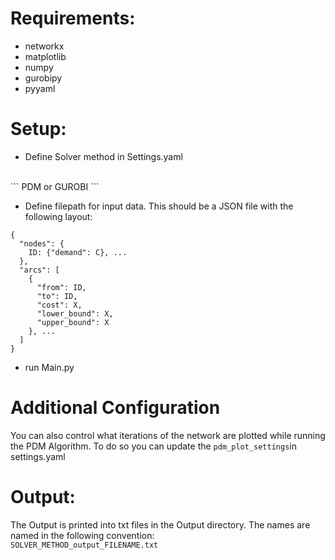 # Requirements:
- networkx
- matplotlib
- numpy 
- gurobipy
- pyyaml

# Setup:
- Define Solver method in Settings.yaml
<br>
```
 PDM or GUROBI
```

- Define filepath for input data. This should be a JSON file with the following layout:
```
{
  "nodes": {
    ID: {"demand": C}, ...
  },
  "arcs": [
    {
      "from": ID,
      "to": ID,
      "cost": X,
      "lower_bound": X,
      "upper_bound": X
    }, ...
  ]
}

```
- run Main.py

# Additional Configuration
You can also control what iterations of the network are plotted while running the PDM Algorithm. To do so you can update the ```pdm_plot_settings```in settings.yaml

# Output:
The Output is printed into txt files in the Output directory. The names are named in the following convention:
<br>
```SOLVER_METHOD_output_FILENAME.txt```